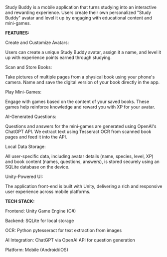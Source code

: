   Study Buddy is a mobile application that turns studying into an interactive and rewarding experience. Users create their own personalized "Study Buddy" avatar and level it up by engaging with educational content and mini-games.



**FEATURES:**

  Create and Customize Avatars:
  
  Users can create a unique Study Buddy avatar, assign it a name, and level it up with experience points earned through studying.

  Scan and Store Books:
  
  Take pictures of multiple pages from a physical book using your phone's camera. Name and save the digital version of your book directly in the app.

  Play Mini-Games:
  
  Engage with games based on the content of your saved books. These games help reinforce knowledge and reward you with XP for your avatar.

  AI-Generated Questions:
  
  Questions and answers for the mini-games are generated using OpenAI's ChatGPT API. We extract text using Tesseract OCR from scanned book pages and feed it into the API.

  Local Data Storage:
  
  All user-specific data, including avatar details (name, species, level, XP) and book content (names, questions, answers), is stored securely using an SQLite database on the device.

  Unity-Powered UI:
  
  The application front-end is built with Unity, delivering a rich and responsive user experience across mobile platforms.



**TECH STACK:**

  Frontend: Unity Game Engine (C#)

  Backend: SQLite for local storage

  OCR: Python pytesseract for text extraction from images

  AI Integration: ChatGPT via OpenAI API for question generation

  Platform: Mobile (Android/iOS)
